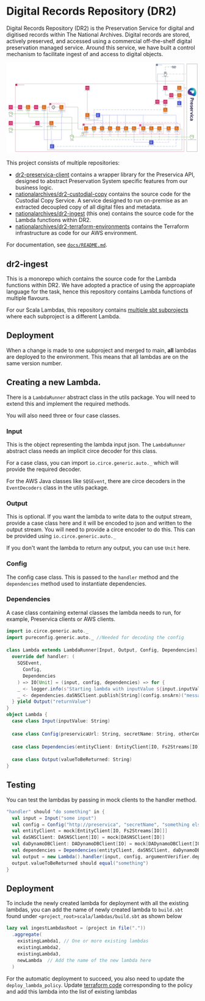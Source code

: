 # Digital Records Repository (DR2)

Digital Records Repository (DR2) is the Preservation Service for digital and digitised records within The National Archives. Digital records are stored, actively preserved, and accessed using a commercial off-the-shelf digital preservation managed service. Around this service, we have built a control mechanism to facilitate ingest of and access to digital objects.

![Diagram of DR2 components in AWS](/docs/images/dr2-diagram.png)

This project consists of multiple repositories:

- [dr2-preservica-client](https://github.com/nationalarchives/dr2-preservica-client) contains a wrapper library for the Preservica API, designed to abstract Preservation System specific features from our business logic.
- [nationalarchives/dr2-custodial-copy](https://github.com/nationalarchives/dr2-custodial-copy) contains the source code for the Custodial Copy Service. A service designed to run on-premise as an extracted decoupled copy of all digital files and metadata.
- [nationalarchives/dr2-ingest](https://github.com/nationalarchives/dr2-ingest) (this one) contains the source code for the Lambda functions within DR2.
- [nationalarchives/dr2-terraform-environments](https://github.com/nationalarchives/dr2-terraform-environments) contains the Terraform infrastructure as code for our AWS environment.

For documentation, see [`docs/README.md`](./docs/README.md).

## dr2-ingest

This is a monorepo which contains the source code for the Lambda functions within DR2. We have adopted a practice of using the approapiate language for the task, hence this repository contains Lambda functions of multiple flavours.

For our Scala Lambdas, this repository contains [multiple sbt subprojects](https://www.scala-sbt.org/1.x/docs/Multi-Project.html) where each subproject is a different Lambda.

## Deployment
When a change is made to one subproject and merged to main, **all** lambdas are deployed to the environment.
This means that all lambdas are on the same version number. 

## Creating a new Lambda.

There is a `LambdaRunner` abstract class in the utils package. 
You will need to extend this and implement the required methods.

You will also need three or four case classes.

### Input
This is the object representing the lambda input json. The `LambdaRunner` abstract class needs an implicit circe decoder for this class.

For a case class, you can import `io.circe.generic.auto._` which will provide the required decoder. 

For the AWS Java classes like `SQSEvent`, there are circe decoders in the `EventDecoders` class in the utils package.

### Output
This is optional. If you want the lambda to write data to the output stream, provide a case class here and it will be encoded to json and written to the output stream.
You will need to provide a circe encoder to do this. This can be provided using `io.circe.generic.auto._` 

If you don't want the lambda to return any output, you can use `Unit` here.

### Config
The config case class. This is passed to the `handler` method and the `dependencies` method used to instantiate dependencies.

### Dependencies
A case class containing external classes the lambda needs to run, for example, Preservica clients or AWS clients. 


```scala
import io.circe.generic.auto._
import pureconfig.generic.auto._ //Needed for decoding the config

class Lambda extends LambdaRunner[Input, Output, Config, Dependencies] {
  override def handler: (
    SQSEvent,
      Config,
      Dependencies
    ) => IO[Unit] = (input, config, dependencies) => for {
    _ <- logger.info(s"Starting lambda with inputValue ${input.inputValue}") //logger provided by the trait
    _ <- dependencies.daSNSClient.publish[String](config.snsArn)("message")
  } yield Output("returnValue")
}
object Lambda {
  case class Input(inputValue: String)
  
  case class Config(preservicaUrl: String, secretName: String, otherConfig: Int)
  
  case class Dependencies(entityClient: EntityClient[IO, Fs2Streams[IO]], daSNSClient: DASNSClient[IO], daDynamoDBClient: DADynamoDBClient[IO])
  
  case class Output(valueToBeReturned: String)
}
```

## Testing
You can test the lambdas by passing in mock clients to the handler method.

```scala
"handler" should "do something" in {
  val input = Input("some input")
  val config = Config("http://preservica", "secretName", "something else")
  val entityClient = mock[EntityClient[IO, Fs2Streams[IO]]]
  val daSNSClient: DASNSClient[IO] = mock[DASNSClient[IO]] 
  val daDynamoDBClient: DADynamoDBClient[IO] = mock[DADynamoDBClient[IO]]
  val dependencies = Dependencies(entityClient, daSNSClient, daDynamoDBClient)
  val output = new Lambda().handler(input, config, argumentVerifier.dependencies).unsafeRunSync()
  output.valueToBeReturned should equal("something")
}
```

## Deployment
To include the newly created lambda for deployment with all the existing lambdas, you can add the name of newly created lambda to `build.sbt` found under `<project_root>scala/lambdas/build.sbt` as shown below
    
```scala
lazy val ingestLambdasRoot = (project in file("."))
  .aggregate(
    existingLambda1, // One or more existing lambdas
    existingLambda2,
    existingLambda3,
    newLambda  // Add the name of the new lambda here
  )
```
For the automatic deployment to succeed, you also need to update the `deploy_lambda_policy`. Update [terraform code](https://github.com/nationalarchives/dr2-terraform-environments/blob/main/deploy_roles.tf#L22) corresponding to the policy and add this lambda into the list of existing lambdas 
